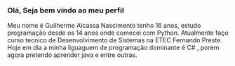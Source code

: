 ### Olá, Seja bem vindo ao meu perfil
<p>
Meu nome é Guilherme Alcassa Nascimento tenho 16 anos, estudo programação desde os 14 anos onde comecei com Python.
Atualmente faço curso tecnico de Desenvolvimento de Sistemas na ETEC Fernando Preste.
Hoje em dia a minha liguaguem de programação dominante é C# , porem agora pretendo aprender java e entre outras.
<p>


